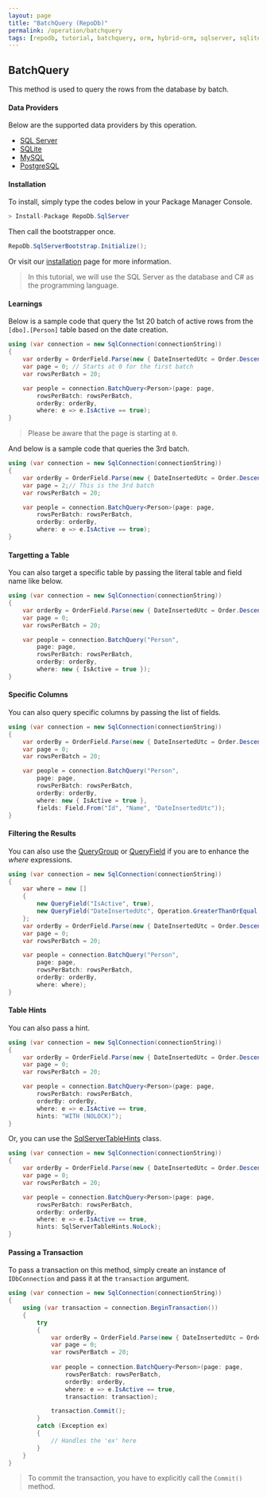 ```yaml
---
layout: page
title: "BatchQuery (RepoDb)"
permalink: /operation/batchquery
tags: [repodb, tutorial, batchquery, orm, hybrid-orm, sqlserver, sqlite, mysql, postgresql]
---
```


## BatchQuery

This method is used to query the rows from the database by batch.

#### Data Providers

Below are the supported data providers by this operation.

- [SQL Server](https://www.nuget.org/packages/RepoDb.SqlServer)
- [SQLite](https://www.nuget.org/packages/RepoDb.SqLite)
- [MySQL](https://www.nuget.org/packages/RepoDb.MySql)
- [PostgreSQL](https://www.nuget.org/packages/RepoDb.PostgreSql)

#### Installation

To install, simply type the codes below in your Package Manager Console.

```csharp
> Install-Package RepoDb.SqlServer
```

Then call the bootstrapper once.

```csharp
RepoDb.SqlServerBootstrap.Initialize();
```

Or visit our [installation](/tutorials/installation) page for more information.

> In this tutorial, we will use the SQL Server as the database and C# as the programming language.

#### Learnings

Below is a sample code that query the 1st 20 batch of active rows from the `[dbo].[Person]` table based on the date creation.

```csharp
using (var connection = new SqlConnection(connectionString))
{
	var orderBy = OrderField.Parse(new { DateInsertedUtc = Order.Descending });
    var page = 0; // Starts at 0 for the first batch
    var rowsPerBatch = 20;

	var people = connection.BatchQuery<Person>(page: page,
		rowsPerBatch: rowsPerBatch,
		orderBy: orderBy,
		where: e => e.IsActive == true);
}
```

> Please be aware that the page is starting at `0`.

And below is a sample code that queries the 3rd batch.

```csharp
using (var connection = new SqlConnection(connectionString))
{
	var orderBy = OrderField.Parse(new { DateInsertedUtc = Order.Descending });
    var page = 2;// This is the 3rd batch
    var rowsPerBatch = 20;

	var people = connection.BatchQuery<Person>(page: page,
		rowsPerBatch: rowsPerBatch,
		orderBy: orderBy,
		where: e => e.IsActive == true);
}
```

#### Targetting a Table

You can also target a specific table by passing the literal table and field name like below.

```csharp
using (var connection = new SqlConnection(connectionString))
{
	var orderBy = OrderField.Parse(new { DateInsertedUtc = Order.Descending });
    var page = 0;
    var rowsPerBatch = 20;

	var people = connection.BatchQuery("Person",
		page: page,
		rowsPerBatch: rowsPerBatch,
		orderBy: orderBy,
		where: new { IsActive = true });
}
```

#### Specific Columns

You can also query specific columns by passing the list of fields.

```csharp
using (var connection = new SqlConnection(connectionString))
{
	var orderBy = OrderField.Parse(new { DateInsertedUtc = Order.Descending });
    var page = 0;
    var rowsPerBatch = 20;

	var people = connection.BatchQuery("Person",
		page: page,
		rowsPerBatch: rowsPerBatch,
		orderBy: orderBy,
		where: new { IsActive = true },
		fields: Field.From("Id", "Name", "DateInsertedUtc"));
}
```

#### Filtering the Results

You can also use the [QueryGroup](/class/querygroup) or [QueryField](/class/queryfield) if you are to enhance the *where* expressions.

```csharp
using (var connection = new SqlConnection(connectionString))
{
	var where = new []
	{
		new QueryField("IsActive", true),
		new QueryField("DateInsertedUtc", Operation.GreaterThanOrEqual, DateTime.UtcNow.Date.AddDays(-1))
	};
	var orderBy = OrderField.Parse(new { DateInsertedUtc = Order.Descending })
    var page = 0;
    var rowsPerBatch = 20;

	var people = connection.BatchQuery("Person",
		page: page,
		rowsPerBatch: rowsPerBatch,
		orderBy: orderBy,
		where: where);
}
```

#### Table Hints

You can also pass a hint.

```csharp
using (var connection = new SqlConnection(connectionString))
{
	var orderBy = OrderField.Parse(new { DateInsertedUtc = Order.Descending });
    var page = 0;
    var rowsPerBatch = 20;

	var people = connection.BatchQuery<Person>(page: page,
		rowsPerBatch: rowsPerBatch,
		orderBy: orderBy,
		where: e => e.IsActive == true,
		hints: "WITH (NOLOCK)");
}
```

Or, you can use the [SqlServerTableHints](/classes[SqlServerTableHints](/class/sqlservertablehints)) class.

```csharp
using (var connection = new SqlConnection(connectionString))
{
	var orderBy = OrderField.Parse(new { DateInsertedUtc = Order.Descending });
    var page = 0;
    var rowsPerBatch = 20;

	var people = connection.BatchQuery<Person>(page: page,
		rowsPerBatch: rowsPerBatch,
		orderBy: orderBy,
		where: e => e.IsActive == true,
		hints: SqlServerTableHints.NoLock);
}
```

#### Passing a Transaction

To pass a transaction on this method, simply create an instance of `IDbConnection` and pass it at the `transaction` argument.

```csharp
using (var connection = new SqlConnection(connectionString))
{
	using (var transaction = connection.BeginTransaction())
	{
		try
		{
			var orderBy = OrderField.Parse(new { DateInsertedUtc = Order.Descending });
            var page = 0;
            var rowsPerBatch = 20;
            
			var people = connection.BatchQuery<Person>(page: page,
				rowsPerBatch: rowsPerBatch,
				orderBy: orderBy,
				where: e => e.IsActive == true,
				transaction: transaction);

			transaction.Commit();
		}
		catch (Exception ex)
		{
			// Handles the 'ex' here
		}
	}
}
```

> To commit the transaction, you have to explicitly call the `Commit()` method.


